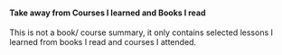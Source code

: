 #### Take away from Courses I learned and Books I read
This is not a book/ course summary, it only contains selected lessons I learned from 
books I read and courses I attended.